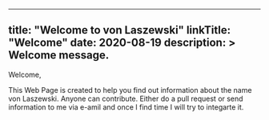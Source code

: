 
---
title: "Welcome to von Laszewski"
linkTitle: "Welcome"
date: 2020-08-19
description: >
  Welcome message.
---

Welcome,

This Web Page is created to help you find out information about the
name von Laszewski. Anyone can contribute. Either do a pull request or
send information to me via e-amil and once I find time I will try to
integarte it.

